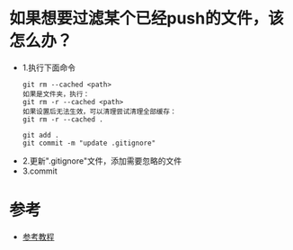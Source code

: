 # 如果想要过滤某个已经push的文件，该怎么办？

- 1.执行下面命令
  ```
  git rm --cached <path>
  如果是文件夹，执行：
  git rm -r --cached <path>
  如果设置后无法生效，可以清理尝试清理全部缓存：
  git rm -r --cached .

  git add .
  git commit -m "update .gitignore"
  ```
- 2.更新".gitignore"文件，添加需要忽略的文件
- 3.commit

# 参考

- [参考教程](https://www.jianshu.com/p/e5b13480479b)
